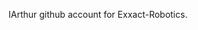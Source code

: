 IArthur github account for Exxact-Robotics.

<!---
IArthur-ER/IArthur-ER is a ✨ special ✨ repository because its `README.md` (this file) appears on your GitHub profile.
You can click the Preview link to take a look at your changes.
--->
